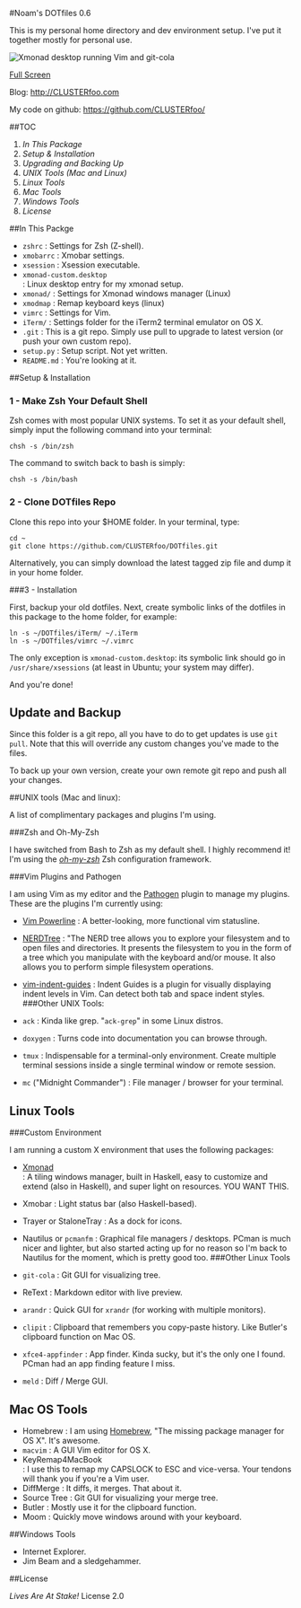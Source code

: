#Noam's DOTfiles 0.6

This is my personal home directory and dev environment setup. I've put it 
together mostly for personal use. 

![Xmonad desktop running Vim and git-cola](http://i.imgur.com/RWcox.png)


[Full Screen](http://clusterfoo.com/wp-content/uploads/2012/11/dotfiles-06.png)


Blog: <http://CLUSTERfoo.com>

My code on github: <https://github.com/CLUSTERfoo/>

##TOC

1. *In This Package*
2. *Setup & Installation*
3. *Upgrading and Backing Up*
4. *UNIX Tools (Mac and Linux)*
5. *Linux Tools*
6. *Mac Tools*
7. *Windows Tools*
8. *License*



##In This Packge

* `zshrc`       :    Settings for Zsh (Z-shell).
* `xmobarrc`    :    Xmobar settings.
* `xsession`    :    Xsession executable.
* `xmonad-custom.desktop`   
                :    Linux desktop entry for my xmonad setup.
* `xmonad/`     :    Settings for Xmonad windows manager (Linux)   
* `xmodmap`     :    Remap keyboard keys (linux)
* `vimrc`       :    Settings for Vim. 
* `iTerm/`      :    Settings folder for the iTerm2 terminal emulator on 
OS X.
* `.git`        :    This is a git repo. Simply  use pull to upgrade to 
                     latest version (or push your own custom repo).
* `setup.py`    :    Setup script. Not yet written. 
* `README.md`   :    You're looking at it.







##Setup & Installation

### 1 - Make Zsh Your Default Shell

Zsh comes with most popular UNIX systems. To set it as your default shell,
simply input the following command into your terminal:

    chsh -s /bin/zsh

The command to switch back to bash is simply:

    chsh -s /bin/bash


### 2 - Clone DOTfiles Repo ##

Clone this repo into your $HOME folder. In your terminal, type:

    cd ~
    git clone https://github.com/CLUSTERfoo/DOTfiles.git

Alternatively, you can simply download the latest tagged zip file and dump it in
your home folder.


###3 - Installation

First, backup your old dotfiles. Next, create symbolic
links of the dotfiles in this package to the home folder, for example:

    ln -s ~/DOTfiles/iTerm/ ~/.iTerm
    ln -s ~/DOTfiles/vimrc ~/.vimrc

The only exception is `xmonad-custom.desktop`: its symbolic link should go in 
`/usr/share/xsessions` (at least in Ubuntu; your system may differ). 

And you're done!

## Update and Backup

Since this folder is a git repo, all you have to do to get updates is use `git
pull`. Note that this will override any custom changes you've made to the files.

To back up your own version, create your own remote git repo and push
all your changes.

##UNIX tools (Mac and linux):

A list of complimentary packages and plugins I'm using.

###Zsh and Oh-My-Zsh

I have switched from Bash to Zsh as my default shell. I highly recommend it! 
I'm using the [*oh-my-zsh*](https://github.com/robbyrussell/oh-my-zsh) Zsh 
configuration framework.

###Vim Plugins and Pathogen

I am using Vim as my editor and the [Pathogen](https://github.com/tpope/vim-pathogen) 
plugin to manage my plugins. These are the plugins I'm currently using:

* [Vim Powerline](https://github.com/Lokaltog/vim-powerline)
                :    A better-looking, more functional vim statusline.
* [NERDTree](https://github.com/scrooloose/nerdtree)
                :    "The NERD tree allows you to explore your filesystem and to 
                     open files and directories. It presents the filesystem to 
                     you in the form of a tree which you manipulate with the 
                     keyboard and/or mouse. It also allows you to perform simple 
                     filesystem operations.
* [vim-indent-guides](https://github.com/nathanaelkane/vim-indent-guides)
                :    Indent Guides is a plugin for visually displaying indent 
                     levels in Vim. Can detect both tab and space indent styles.
###Other UNIX Tools:

* `ack`         :    Kinda like grep. "`ack-grep`" in some Linux distros.
* `doxygen`     :    Turns code into documentation you can browse through.
* `tmux`        :    Indispensable for a terminal-only environment. Create multiple
                     terminal sessions inside a single terminal window or remote
                     session.
* `mc` ("Midnight Commander")
                :    File manager / browser for your terminal.


## Linux Tools

###Custom Environment

I am running a custom X environment that uses the following packages:

* [Xmonad](http://xmonad.org/)        
                :     A tiling windows manager, built in Haskell, easy to customize
                      and extend (also in Haskell), and super light on resources. 
                      YOU WANT THIS.
* Xmobar        :     Light status bar (also Haskell-based). 
* Trayer or StaloneTray
                :     As a dock for icons. 
* Nautilus or `pcmanfm`
                :     Graphical file managers / desktops. PCman is much nicer and 
                      lighter, but also started acting up for no reason so I'm 
                      back to Nautilus for the moment, which is pretty good too.
###Other Linux Tools

* `git-cola`    :    Git GUI for visualizing tree.
* ReText        :    Markdown editor with live preview.  
* `arandr`      :    Quick GUI for `xrandr` (for working with multiple monitors).
* `clipit`      :    Clipboard that remembers you copy-paste history. 
                     Like Butler's clipboard function on Mac OS.
* `xfce4-appfinder` 
                :    App finder. Kinda sucky, but it's the only one I found.
                     PCman had an app finding feature I miss. 
* `meld`	     :    Diff / Merge GUI.

## Mac OS Tools

* Homebrew      :    I am using [Homebrew](http://mxcl.github.com/homebrew/), "The 
                     missing package manager for OS X". It's awesome.
* `macvim`      :    A GUI Vim editor for OS X.
* KeyRemap4MacBook    
                :    I use this to remap my CAPSLOCK to ESC and vice-versa.
                     Your tendons will thank you if you're a Vim user.
* DiffMerge     :    It diffs, it merges. That about it.
* Source Tree   :    Git GUI for visualizing your merge tree.
* Butler        :    Mostly use it for the clipboard function. 
* Moom          :    Quickly move windows around with your keyboard.

##Windows Tools

* Internet Explorer.
* Jim Beam and a sledgehammer.

##License

*Lives Are At Stake!* License 2.0

